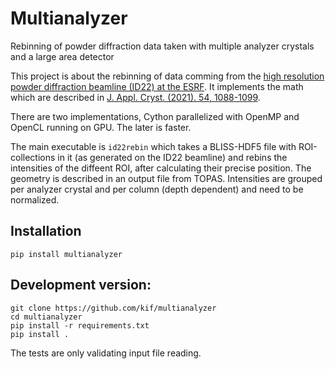 # Multianalyzer
Rebinning of powder diffraction data taken with multiple analyzer crystals and a large area detector

This project is about the rebinning of data comming from the [high resolution powder diffraction beamline (ID22) at the ESRF](https://www.esrf.fr/id22). 
It implements the math which are described in [J. Appl. Cryst. (2021). 54, 1088-1099](https://doi.org/10.1107/S1600576721005288).

There are two implementations, Cython parallelized with OpenMP and OpenCL running on GPU.
The later is faster. 

The main executable is `id22rebin` which takes a BLISS-HDF5 file with ROI-collections in it (as generated on the ID22 beamline) and rebins the intensities 
of the diffeent ROI, after calculating their precise position.
The geometry is described in an output file from TOPAS.
Intensities are grouped per analyzer crystal and per column (depth dependent) and need to be normalized.   

## Installation
`pip install multianalyzer`

## Development version:
```
git clone https://github.com/kif/multianalyzer
cd multianalyzer
pip install -r requirements.txt
pip install .
```

The tests are only validating input file reading. 